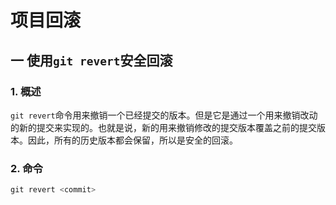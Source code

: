 # 项目回滚

## 一 使用`git revert`安全回滚

### 1. 概述

`git revert`命令用来撤销一个已经提交的版本。但是它是通过一个用来撤销改动的新的提交来实现的。也就是说，新的用来撤销修改的提交版本覆盖之前的提交版本。因此，所有的历史版本都会保留，所以是安全的回滚。

### 2. 命令

```javascript
git revert <commit>
```
